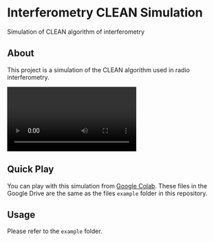 # Interferometry CLEAN Simulation

Simulation of CLEAN algorithm of interferometry

## About

This project is a simulation of the CLEAN algorithm used in radio interferometry.

![Simulation exmaple](misc/intro.mp4)

## Quick Play

You can play with this simulation from [Google Colab](https://drive.google.com/drive/folders/1PP8717rmmz6VSvvcDNJT5GyhRdU4WQIE?usp=drive_link).
These files in the Google Drive are the same as the files `example` folder in this repository.

## Usage

Please refer to the `example` folder.

